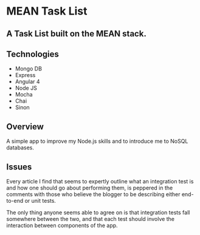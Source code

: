 # MEAN Task List

## A Task List built on the MEAN stack.

## Technologies

- Mongo DB
- Express
- Angular 4
- Node JS
- Mocha
- Chai
- Sinon

## Overview

  A simple app to improve my Node.js skills and to introduce me to NoSQL databases.

## Issues
  Every article I find that seems to expertly outline what an integration test is and how one should go about performing them, is peppered in the comments with those who believe the blogger to be describing either end-to-end or unit tests.

  The only thing anyone seems able to agree on is that integration tests fall somewhere between the two, and that each test should involve the interaction between components of the app.
